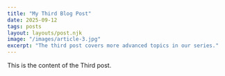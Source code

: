 ```yaml
---
title: "My Third Blog Post"
date: 2025-09-12
tags: posts
layout: layouts/post.njk
image: "/images/article-3.jpg"
excerpt: "The third post covers more advanced topics in our series."
---
```


This is the content of the Third post.
